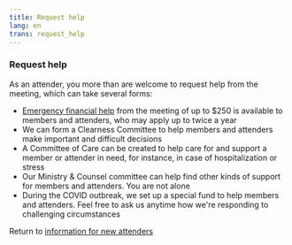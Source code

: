 ```yaml
---
title: Request help
lang: en
trans: request_help
---
```

### Request help
As an attender, you more than are welcome to request help from the meeting, which can take several forms:
* [Emergency financial help](/new_attender/discretionary_fund) from the meeting of up to $250 is available to members and attenders, who may apply up to twice a year
* We can form a Clearness Committee to help members and attenders make important and difficult decisions
* A Committee of Care can be created to help care for and support a member or attender in need, for instance, in case of hospitalization or stress
* Our Ministry & Counsel committee can help find other kinds of support for members and attenders. You are not alone
* During the COVID outbreak, we set up a special fund to help members and attenders. Feel free to ask us anytime how we're responding to challenging circumstances

Return to [information for new attenders](/new_attender)
